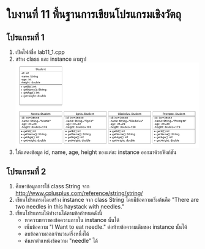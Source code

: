 # ใบงานที่ 11 พื้นฐานการเขียนโปรแกรมเชิงวัตถุ

## โปรแกรมที่ 1

1.  เปิดไฟล์ชื่อ lab11_1.cpp
2.  สร้าง class  และ instance ตามรูป ![class](class1.png)
3.  ให้แสดงข้อมูล id, name, age, height ของแต่ละ instance ออกมาด้วยฟังก์ชัน

## โปรแกรมที่ 2

1.  ศึกษาข้อมูลการใช้ class String จาก <http://www.cplusplus.com/reference/string/string/>
2.  เขียนโปรแกรมโดยสร้าง instance จาก class String โดยมีข้อความเริ่มต้นคือ "There are two needles in this haystack with needles."
3.  เขียนโปรแกรมให้ทำงานได้ตามข้อกำหนดดังนี้
    -   หาความยาวของข้อความภายใน instance นั้นได้
    -   เพิ่มข้อความ "I Want to eat needle." ต่อท้ายข้อความเดิมของ instance นั้นได้
    -   ลบข้อความออกจำนวนครึ่งหนึ่งได้
    -   ค้นหาตำแหน่งข้อความ "needle" ได้
